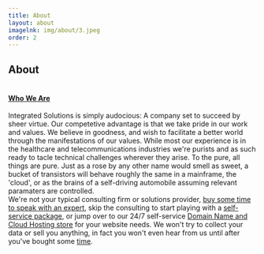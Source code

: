 ```yaml
---
title: About
layout: about
imagelnk: img/about/3.jpeg
order: 2
---
```

<!-- Start About area -->
<div id="about" class="about-area area-padding">
    <div class="container">
        <div class="row">
            <div class="col-md-12 col-sm-12 col-xs-12">
                <div class="section-headline text-center">
                    <h2>About</h2>
                </div>
            </div>
        </div>
        <div class="row">
            <!-- single-well start-->
            <div class="col-md-6 col-sm-6 col-xs-12">
                <div class="well-left">
                    <div class="single-well">
                        <a href="#">
                            <img src="{{ page.imagelnk }}" alt="">
                        </a>
                    </div>
                </div>
            </div>
            <!-- single-well end-->
            <div class="col-md-6 col-sm-6 col-xs-12">
                <div class="well-middle">
                    <div class="single-well">
                        <a href="#">
                        <h4 class="sec-head">Who We Are</h4>
                        </a>
                        <p>
Integrated Solutions is simply audocious: A company set to succeed by sheer virtue. 
Our competetive advantage is that we take pride in our work and values. 
We believe in goodness, and wish to facilitate a better world through the manifestations of our values.
While most our experience is in the healthcare and telecommunications industries we're purists and as such ready to tacle technical challenges wherever they arise. 
To the pure, all things are pure. Just as a rose by any other name would smell as sweet, 
a bucket of transistors will behave roughly the same in a mainframe, the 'cloud', or as the brains of a self-driving automobile assuming relevant paramaters are controlled.</br>
We're not your typical consulting firm or solutions provider, <a href="https://link.waveapps.com/rn8j9w-jh4qyj">buy some time to speak with an expert</a>, 
skip the consulting to start playing with a <a href="https://link.waveapps.com/5uv7c7-yftq6g">self-service package</a>, 
or jump over to our 24/7 self-service <a href="https://sdxdomains.com">Domain Name and Cloud Hosting store</a> for your website needs. 
We won't try to collect your data or sell you anything, in fact you won't even hear from us until after you've bought some <a href="https://link.waveapps.com/rn8j9w-jh4qyj">time</a>.
                        </p>
                    </div>
                </div>
            </div>
            <!-- End col-->
        </div>
    </div>
</div>
<!-- End About area -->

